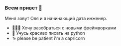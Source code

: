 ### Всем привет 👋

Меня зовут Оля и я начинающий дата инженер.

- 👷🏻‍♀️ Хочу разобраться с новыми фреймворками
- 🐍 Учусь красиво писать на python
- ♑️ please be patient i'm a capricorn
